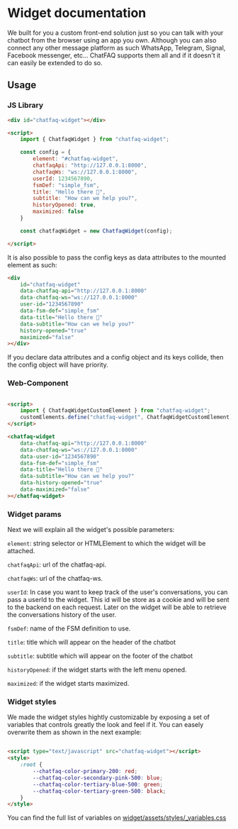 # Widget documentation

We built for you a custom front-end solution just so you can talk with your chatbot from the browser using an app you own. Although you can also connect any other message platform as such WhatsApp, Telegram, Signal, Facebook messenger, etc... ChatFAQ supports them all and if it doesn't it can easily be extended to do so.

## Usage

### JS Library

```html
<div id="chatfaq-widget"></div>

<script>
    import { ChatfaqWidget } from "chatfaq-widget";

    const config = {
        element: "#chatfaq-widget",
        chatfaqApi: "http://127.0.0.1:8000",
        chatfaqWs: "ws://127.0.0.1:8000",
        userId: 1234567890,
        fsmDef: "simple_fsm",
        title: "Hello there 👋",
        subtitle: "How can we help you?",
        historyOpened: true,
        maximized: false
    }

    const chatfaqWidget = new ChatfaqWidget(config);

</script>
```

It is also possible to pass the config keys as data attributes to the mounted element as such:

```html
<div
    id="chatfaq-widget"
    data-chatfaq-api="http://127.0.0.1:8000"
    data-chatfaq-ws="ws://127.0.0.1:8000"
    user-id="1234567890"
    data-fsm-def="simple_fsm"
    data-title="Hello there 👋"
    data-subtitle="How can we help you?"
    history-opened="true"
    maximized="false"
></div>
```
If you declare data attributes and a config object and its keys collide, then the config object will have priority.

### Web-Component

```html

<script>
    import { ChatfaqWidgetCustomElement } from "chatfaq-widget";
    customElements.define("chatfaq-widget", ChatfaqWidgetCustomElement)
</script>

<chatfaq-widget
    data-chatfaq-api="http://127.0.0.1:8000"
    data-chatfaq-ws="ws://127.0.0.1:8000"
    data-user-id="1234567890"
    data-fsm-def="simple_fsm"
    data-title="Hello there 👋"
    data-subtitle="How can we help you?"
    data-history-opened="true"
    data-maximized="false"
></chatfaq-widget>
```

### Widget params

Next we will explain all the widget's possible parameters:

`element`: string selector or HTMLElement to which the widget will be attached.

`chatfaqApi`: url of the chatfaq-api.

`chatfaqWs`: url of the chatfaq-ws.

`userId`: In case you want to keep track of the user's conversations, you can pass a userId to the widget. This id will be store as a cookie and will be sent to the backend on each request. Later on the widget will be able to retrieve the conversations history of the user.

`fsmDef`: name of the FSM definition to use.

`title`: title which will appear on the header of the chatbot

`subtitle`: subtitle which will appear on the footer of the chatbot

`historyOpened`: if the widget starts with the left menu opened.

`maximized`: if the widget starts maximized.

### Widget styles

We made the widget styles hightly customizable by exposing a set of variables that controls greatly the look and feel if it. You can easely overwrite them as shown in the next example:

```html

<script type="text/javascript" src="chatfaq-widget"></script>
<style>
    :root {
        --chatfaq-color-primary-200: red;
        --chatfaq-color-secondary-pink-500: blue;
        --chatfaq-color-tertiary-blue-500: green;
        --chatfaq-color-tertiary-green-500: black;
    }
</style>
```

You can find the full list of variables on [widget/assets/styles/_variables.css](../../../../widget/assets/styles/_variables.css)
